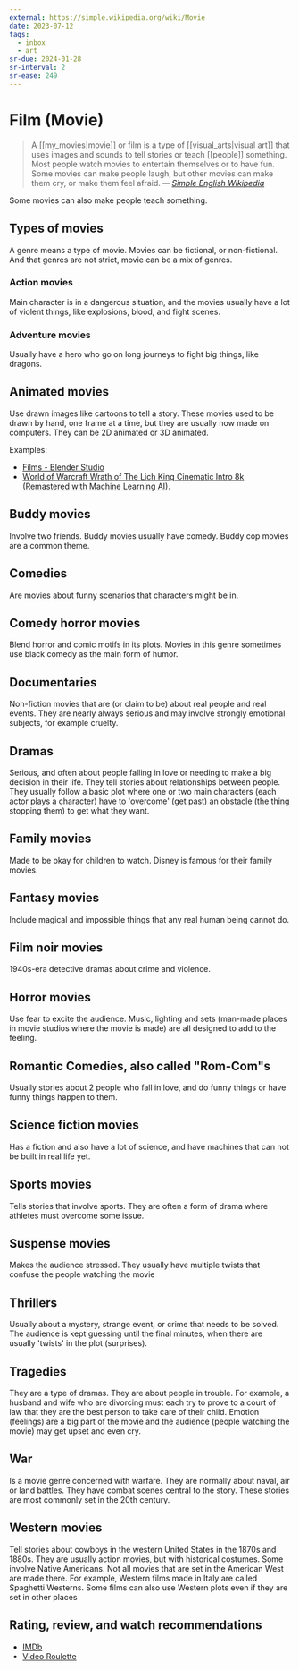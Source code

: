 ```yaml
---
external: https://simple.wikipedia.org/wiki/Movie
date: 2023-07-12
tags:
  - inbox
  - art
sr-due: 2024-01-28
sr-interval: 2
sr-ease: 249
---
```

# Film (Movie)

> A [[my_movies|movie]] or film is a type of [[visual_arts|visual art]] that
> uses images and sounds to tell stories or teach [[people]] something. Most
> people watch movies to entertain themselves or to have fun. Some movies can
> make people laugh, but other movies can make them cry, or make them feel
> afraid.
> — <cite>[Simple English Wikipedia](https://simple.wikipedia.org/wiki/Movie)</cite>

Some movies can also make people teach something.

## Types of movies

A genre means a type of movie. Movies can be fictional, or non-fictional. And
that genres are not strict, movie can be a mix of genres.

### Action movies

Main character is in a dangerous situation, and the movies usually have a lot of
violent things, like explosions, blood, and fight scenes.

### Adventure movies

Usually have a hero who go on long journeys to fight big things, like dragons.

## Animated movies

Use drawn images like cartoons to tell a story. These movies used to be drawn by
hand, one frame at a time, but they are usually now made on computers. They can
be 2D animated or 3D animated.

Examples:

- [Films - Blender Studio](https://studio.blender.org/films/)
- [World of Warcraft Wrath of The Lich King Cinematic Intro 8k (Remastered with Machine Learning AI).](file:///home/inom/Arts_and_Entertainment/animation/WOW_Wrath_of_The_Lich_King_AwmvwTopbas.mp4)

## Buddy movies

Involve two friends. Buddy movies usually have comedy. Buddy cop movies are a
common theme.

## Comedies

Are movies about funny scenarios that characters might be in.

## Comedy horror movies

Blend horror and comic motifs in its plots. Movies in this genre sometimes use
black comedy as the main form of humor.

## Documentaries

Non-fiction movies that are (or claim to be) about real people and real events.
They are nearly always serious and may involve strongly emotional subjects, for
example cruelty.

## Dramas

Serious, and often about people falling in love or needing to make a big
decision in their life. They tell stories about relationships between people.
They usually follow a basic plot where one or two main characters (each actor
plays a character) have to 'overcome' (get past) an obstacle (the thing stopping
them) to get what they want.

## Family movies

Made to be okay for children to watch. Disney is famous for their family movies.

## Fantasy movies

Include magical and impossible things that any real human being cannot do.

## Film noir movies

1940s-era detective dramas about crime and violence.

## Horror movies

Use fear to excite the audience. Music, lighting and sets (man-made places in
movie studios where the movie is made) are all designed to add to the feeling.

## Romantic Comedies, also called "Rom-Com"s

Usually stories about 2 people who fall in love, and do funny things or have
funny things happen to them.

## Science fiction movies

Has a fiction and also have a lot of science, and have machines that can not be
built in real life yet.

## Sports movies

Tells stories that involve sports. They are often a form of drama where athletes
must overcome some issue.

## Suspense movies

Makes the audience stressed. They usually have multiple twists that confuse the
people watching the movie

## Thrillers

Usually about a mystery, strange event, or crime that needs to be solved. The
audience is kept guessing until the final minutes, when there are usually
'twists' in the plot (surprises).

## Tragedies

They are a type of dramas. They are about people in trouble. For example, a
husband and wife who are divorcing must each try to prove to a court of law that
they are the best person to take care of their child. Emotion (feelings) are a
big part of the movie and the audience (people watching the movie) may get upset
and even cry.

## War

Is a movie genre concerned with warfare. They are normally about naval, air or
land battles. They have combat scenes central to the story. These stories are
most commonly set in the 20th century.

## Western movies

Tell stories about cowboys in the western United States in the 1870s and 1880s.
They are usually action movies, but with historical costumes. Some involve
Native Americans. Not all movies that are set in the American West are made
there. For example, Western films made in Italy are called Spaghetti Westerns.
Some films can also use Western plots even if they are set in other places

## Rating, review, and watch recommendations

- [IMDb](http://www.imdb.com/)
- [Video Roulette](https://reelgood.com/roulette)
